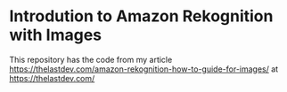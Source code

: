 # Introdution to Amazon Rekognition with Images

This repository has the code from my article https://thelastdev.com/amazon-rekognition-how-to-guide-for-images/ at https://thelastdev.com/ 
